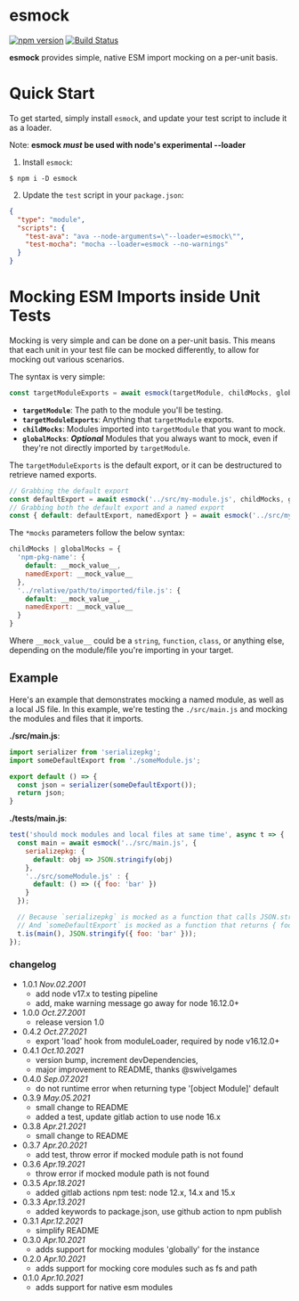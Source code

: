 esmock
======
[![npm version](https://badge.fury.io/js/esmock.svg)](https://badge.fury.io/js/esmock) [![Build Status](https://github.com/iambumblehead/esmock/workflows/nodejs-ci/badge.svg)][2]

**esmock** provides simple, native ESM import mocking on a per-unit basis.

# Quick Start

To get started, simply install `esmock`, and update your test script to include it as a loader.

Note: **esmock _must_ be used with node's experimental --loader**

1. Install `esmock`:
```shell
$ npm i -D esmock
```
2. Update the `test` script in your `package.json`:
```json
{
  "type": "module",
  "scripts": {
    "test-ava": "ava --node-arguments=\"--loader=esmock\"",
    "test-mocha": "mocha --loader=esmock --no-warnings"
  }
}
```

# Mocking ESM Imports inside Unit Tests

Mocking is very simple and can be done on a per-unit basis. This means that each unit in your test file can be mocked differently, to allow for mocking out various scenarios.

The syntax is very simple:

```javascript
const targetModuleExports = await esmock(targetModule, childMocks, globalMocks)
```

- **`targetModule`**: The path to the module you'll be testing.
- **`targetModuleExports`**: Anything that `targetModule` exports.
- **`childMocks`**: Modules imported into `targetModule` that you want to mock.
- **`globalMocks`**: **_Optional_** Modules that you always want to mock, even if they're not directly imported by `targetModule`.

The `targetModuleExports` is the default export, or it can be destructured to retrieve named exports.
```javascript
// Grabbing the default export
const defaultExport = await esmock('../src/my-module.js', childMocks, globalMocks)
// Grabbing both the default export and a named export
const { default: defaultExport, namedExport } = await esmock('../src/my-module.js', childMocks, globalMocks)
```

The `*mocks` parameters follow the below syntax:
```javascript
childMocks | globalMocks = {
  'npm-pkg-name': {
    default: __mock_value__,
    namedExport: __mock_value__
  },
  '../relative/path/to/imported/file.js': {
    default: __mock_value__,
    namedExport: __mock_value__
  }
}
```

Where `__mock_value__` could be a `string`, `function`, `class`, or anything else, depending on the module/file you're importing in your target.

## Example

Here's an example that demonstrates mocking a named module, as well as a local JS file. In this example, we're testing the `./src/main.js` and mocking the modules and files that it imports.

**./src/main.js**:
```javascript
import serializer from 'serializepkg';
import someDefaultExport from './someModule.js';

export default () => {
  const json = serializer(someDefaultExport());
  return json;
}
```

**./tests/main.js**:
```javascript
test('should mock modules and local files at same time', async t => {
  const main = await esmock('../src/main.js', {
    serializepkg: {
      default: obj => JSON.stringify(obj)
    },
    '../src/someModule.js' : {
      default: () => ({ foo: 'bar' })
    }
  });

  // Because `serializepkg` is mocked as a function that calls JSON.stringify()
  // And `someDefaultExport` is mocked as a function that returns { foo: 'bar' }
  t.is(main(), JSON.stringify({ foo: 'bar' }));
});
```


### changelog

 * 1.0.1 _Nov.02.2001_
   * add node v17.x to testing pipeline
   * add, make warning message go away for node 16.12.0+
 * 1.0.0 _Oct.27.2001_
   * release version 1.0
 * 0.4.2 _Oct.27.2021_
   * export 'load' hook from moduleLoader, required by node v16.12.0+
 * 0.4.1 _Oct.10.2021_
   * version bump, increment devDependencies,
   * major improvement to README, thanks @swivelgames
 * 0.4.0 _Sep.07.2021_
   * do not runtime error when returning type '[object Module]' default
 * 0.3.9 _May.05.2021_
   * small change to README
   * added a test, update gitlab action to use node 16.x
 * 0.3.8 _Apr.21.2021_
   * small change to README
 * 0.3.7 _Apr.20.2021_
   * add test, throw error if mocked module path is not found
 * 0.3.6 _Apr.19.2021_
   * throw error if mocked module path is not found
 * 0.3.5 _Apr.18.2021_
   * added gitlab actions npm test: node 12.x, 14.x and 15.x
 * 0.3.3 _Apr.13.2021_
   * added keywords to package.json, use github action to npm publish
 * 0.3.1 _Apr.12.2021_
   * simplify README
 * 0.3.0 _Apr.10.2021_
   * adds support for mocking modules 'globally' for the instance
 * 0.2.0 _Apr.10.2021_
   * adds support for mocking core modules such as fs and path
 * 0.1.0 _Apr.10.2021_
   * adds support for native esm modules


[0]: http://www.bumblehead.com "bumblehead"
[1]: https://github.com/iambumblehead/esmock/workflows/nodejs-ci/badge.svg "nodejs-ci pipeline"
[2]: https://github.com/iambumblehead/esmock "esmock"
